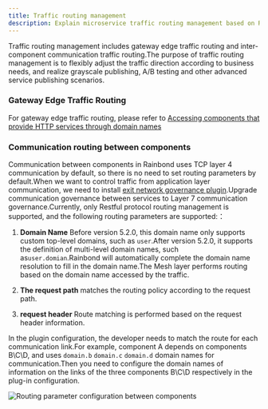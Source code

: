 ```yaml
---
title: Traffic routing management
description: Explain microservice traffic routing management based on Rainbond
---
```


Traffic routing management includes gateway edge traffic routing and inter-component communication traffic routing.The purpose of traffic routing management is to flexibly adjust the traffic direction according to business needs, and realize grayscale publishing, A/B testing and other advanced service publishing scenarios.

### Gateway Edge Traffic Routing

For gateway edge traffic routing, please refer to [Accessing components that provide HTTP services through domain names](/docs/use-manual/team-manage/gateway/rules/domain)

### Communication routing between components

Communication between components in Rainbond uses TCP layer 4 communication by default, so there is no need to set routing parameters by default.When we want to control traffic from application layer communication, we need to install [exit network governance plugin](/docs/use-manual/team-manage/plugin-manage/).Upgrade communication governance between services to Layer 7 communication governance.Currently, only Restful protocol routing management is supported, and the following routing parameters are supported:：

1. <b>Domain Name</b> Before version 5.2.0, this domain name only supports custom top-level domains, such as `user`.After version 5.2.0, it supports the definition of multi-level domain names, such as`user.domian`.Rainbond will automatically complete the domain name resolution to fill in the domain name.The Mesh layer performs routing based on the domain name accessed by the traffic.

2. <b>The request path</b> matches the routing policy according to the request path.

3. <b>request header</b> Route matching is performed based on the request header information.

In the plugin configuration, the developer needs to match the route for each communication link.For example, component A depends on components B\C\D, and uses `domain.b` `domain.c` `domain.d` domain names for communication.Then you need to configure the domain names of information on the links of the three components B\C\D respectively in the plug-in configuration.

![Routing parameter configuration between components](https://grstatic.oss-cn-shanghai.aliyuncs.com/docs/5.2/plugin.png)
